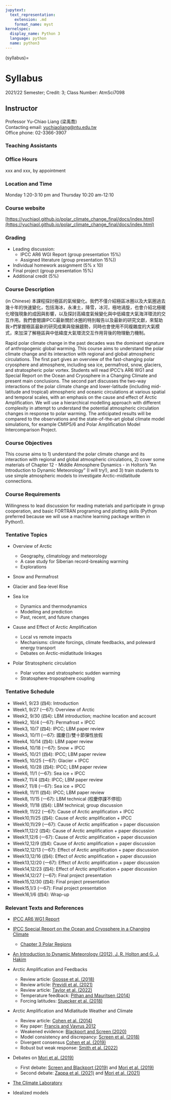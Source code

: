 ```yaml
---
jupytext:
  text_representation:
    extension: .md
    format_name: myst
kernelspec:
  display_name: Python 3
  language: python
  name: python3
---
```


(syllabus)=

# Syllabus

2021/22 Semester; Credit: 3; Class Number: AtmSci7098

## Instructor
Professor Yu-Chiao Liang (梁禹喬)<br>
Contacting email: yuchiaoliang@ntu.edu.tw<br>
Office phone: 02-3366-3907<br>

### Teaching Assistants

### Office Hours
xxx and xxx, by appointment

### Location and Time
Monday 1:20-3:10 pm and Thursday 10:20 am-12:10

### Course website
[https://yuchiaol.github.io/polar_climate_change_final/docs/index.html](https://yuchiaol.github.io/polar_climate_change_final/docs/index.html)


### Grading
- Leading discussion:
  - IPCC AR6 WGI Report (group presentation 15%)
  - Assigned literature (group presentation 15%))
- Individual homework assignment (5% x 10)
- Final project (group presentation 15%)
- Additional credit (5%)

### Course Description

(in Chinese) 本課程探討極區的氣候變化。我們不僅介紹極區冰圈以及大氣圈過去幾十年的快速變化，包括海冰，永凍土，降雪，冰河，極地渦旋，也會介紹北極暖
化增強現象的成因與影響，以及探討高緯度氣候變化與中低緯度大氣海洋環流的交互作用。我們會閱讀IPCC最新關於冰圈的特別報告以及最新的研究文獻，來幫助我>們掌握極區最新的研究成果與發展趨勢，同時也會使用不同複雜度的大氣模式，來加深了解極區與中低緯度大氣環流交互作用背後的物理動力機制。

Rapid polar climate change in the past decades was the dominant signature of anthropogenic global warming. This course aims to understand the polar climate change and its interaction with regional and global atmospheric circulations. The first part gives an overview of the fast-changing polar cryosphere and atmosphere, including sea ice, permafrost, snow, glaciers, and stratospheric polar vortex. Students will read IPCC’s AR6 WG1 and Special Report on the Ocean and Cryosphere in a Changing Climate and present main conclusions. The second part discusses the two-way interactions of the polar climate change and lower-latitude (including mid-latitude and tropical) atmospheric and oceanic circulations at various spatial and temporal scales, with an emphasis on the cause and effect of Arctic Amplification. We will use a hierarchical modelling approach with different complexity in attempt to understand the potential atmospheric circulation changes in response to polar warming. The anticipated results will be compared to the observations and the state-of-the-art global climate model simulations, for example CMIP5/6 and Polar Amplification Model Intercomparison Project.

### Course Objectives
This course aims to 1) understand the polar climate change and its interaction with regional and global atmospheric circulations, 2) cover some materials of Chapter 12 - Middle Atmosphere Dynamics - in Holton’s “An Introduction to Dynamic Meteorology” (I will try!), and 3) train students to use simple atmospheric models to investigate Arctic-midlatitude connections.

### Course Requirements
Willingness to lead discussion for reading materials and participate in group cooperation, and basic FORTRAN programing and plotting skills (Python preferred because we will use a machine learning package written in Python!).

### Tentative Topics
- Overview of Arctic
  - Geography, climatology and meteorology
  - A case study for Siberian record-breaking warming
  - Explorations

- Snow and Permafrost

- Glacier and Sea-level Rise

- Sea Ice
  - Dynamics and thermodynamics
  - Modelling and prediction
  - Past, recent, and future changes

- Cause and Effect of Arctic Amplification
  - Local vs remote impacts
  - Mechanisms: climate forcings, climate feedbacks, and poleward energy transport
  - Debates on Arctic-midlatitude linkages

- Polar Stratospheric circulation
  - Polar vortex and stratospheric sudden warming
  - Stratosphere-troposphere coupling

### Tentative Schedule
- Week1, 9/23 (四4): Introduction
- Week1, 9/27 (一67): Overview of Arctic
- Week2, 9/30 (四4): LBM introduction; machine location and account
- Week2, 10/4 (一67): Permafrost + IPCC
- Week3, 10/7 (四4): IPCC; LBM paper review
- Week3, 10/11 (一67): 國慶日/雙十節彈性放假
- Week4, 10/14 (四4): LBM paper review
- Week4, 10/18 (一67): Snow + IPCC
- Week5, 10/21 (四4): IPCC; LBM paper review
- Week5, 10/25 (一67): Glacier + IPCC
- Week6, 10/28 (四4): IPCC; LBM paper review
- Week6, 11/1 (一67): Sea ice + IPCC
- Week7, 11/4 (四4): IPCC; LBM paper review
- Week7, 11/8 (一67): Sea ice + IPCC
- Week8, 11/11 (四4): IPCC; LBM paper review
- Week8, 11/15 (一67): LBM technical (校慶停課不停班)
- Week9, 11/18 (四4): LBM technical; group discussion
- Week9, 11/22 (一67): Cause of Arctic amplification + IPCC
- Week10,11/25 (四4): Cause of Arctic amplification + IPCC
- Week10,11/29 (一67): Cause of Arctic amplification + paper discussion
- Week11,12/2 (四4): Cause of Arctic amplification + paper discussion
- Week11,12/6 (一67): Cause of Arctic amplification + paper discussion
- Week12,12/9 (四4): Cause of Arctic amplification + paper discussion
- Week12,12/13 (一67): Effect of Arctic amplification + paper discussion
- Week13,12/16 (四4): Effect of Arctic amplification + paper discussion
- Week13,12/20 (一67): Effect of Arctic amplification + paper discussion
- Week14,12/23 (四4): Effect of Arctic amplification + paper discussion
- Week14,12/27 (一67): Final project presentation
- Week15,12/30 (四4): Final project presentation
- Week15,1/3 (一67): Final project presentation
- Week16,1/6 (四4): Wrap-up

### Relevant Texts and References
- [IPCC AR6 WG1 Report](https://www.ipcc.ch/report/ar6/wg1/#FullReport)
- [IPCC Special Report on the Ocean and Cryosphere in a Changing Climate](https://www.ipcc.ch/srocc)
  - [Chapter 3 Polar Regions](https://www.ipcc.ch/srocc/chapter/chapter-3-2/)

- [An Introduction to Dynamic Meteorology (2012), J. R. Holton and G. J. Hakim](https://www.amazon.com/Introduction-Dynamic-Meteorology-International-Geophysics/dp/0123848660/ref=asc_df_0123848660/?tag=hyprod-20&linkCode=df0&hvadid=312091458201&hvpos=&hvnetw=g&hvrand=14614331955549249595&hvpone=&hvptwo=&hvqmt=&hvdev=c&hvdvcmdl=&hvlocint=&hvlocphy=9003483&hvtargid=pla-465623449605&psc=1&tag=&ref=&adgrpid=63669393113&hvpone=&hvptwo=&hvadid=312091458201&hvpos=&hvnetw=g&hvrand=14614331955549249595&hvqmt=&hvdev=c&hvdvcmdl=&hvlocint=&hvlocphy=9003483&hvtargid=pla-465623449605)

- Arctic Amplification and Feedbacks
  - Review article: [Goosse et al. (2018)](https://www.nature.com/articles/s41467-018-04173-0)
  - Review article: [Previdi et al. (2021)](https://iopscience.iop.org/article/10.1088/1748-9326/ac1c29)
  - Review article: [Taylor et al. (2022)](https://www.frontiersin.org/journals/earth-science/articles/10.3389/feart.2021.758361/full)
  - Temperature feedback: [Pithan and Mauritsen (2014)](https://www.nature.com/articles/ngeo2071)
  - Forcing latitudes: [Stuecker et al. (2018)](https://www.nature.com/articles/s41558-018-0339-y)

- Arctic Amplification and Midlatitude Weather and Climate
  - Review article: [Cohen et al. (2014)](https://www.nature.com/articles/ngeo2234)
  - Key paper: [Francis and Vavrus 2012](https://agupubs.onlinelibrary.wiley.com/doi/full/10.1029/2012gl051000)
  - Weakened evidence: [Blackport and Screen (2020)](https://www.nature.com/articles/s41558-020-00954-y)
  - Model consistency and discrepancy: [Screen et al. (2018)](https://www.nature.com/articles/s41561-018-0059-y)
  - Divergent consensus [Cohen et al. (2019)](https://www.nature.com/articles/s41558-019-0662-y)
  - Robust but weak response: [Smith et al. (2022)](https://www.nature.com/articles/s41467-022-28283-y)

- Debates on [Mori et al. (2019)](https://www.nature.com/articles/s41558-018-0379-3)
  - First debate: [Screen and Blackport (2019)](https://www.nature.com/articles/s41558-019-0635-1) and [Mori et al. (2019)](https://www.nature.com/articles/s41558-019-0636-0)
  - Second debate: [Zappa et al. (2021)](https://www.nature.com/articles/s41558-020-00982-8) and [Mori et al. (2021)](https://www.nature.com/articles/s41558-020-00983-7)

- [The Climate Laboratory](https://brian-rose.github.io/ClimateLaboratoryBook/home.html)

- Idealized models



